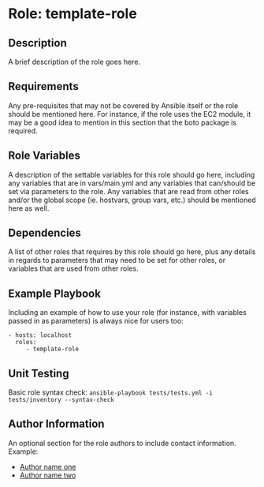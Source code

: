 Role: template-role
=========

Description
------------
A brief description of the role goes here.

Requirements
------------
Any pre-requisites that may not be covered by Ansible itself or the role should be mentioned here. For instance, if the role uses the EC2 module, it may be a good idea to mention in this section that the boto package is required.

Role Variables
--------------
A description of the settable variables for this role should go here, including any variables that are in vars/main.yml and any variables that can/should be set via parameters to the role. Any variables that are read from other roles and/or the global scope (ie. hostvars, group vars, etc.) should be mentioned here as well.

Dependencies
------------
A list of other roles that requires by this role should go here, plus any details in regards to parameters that may need to be set for other roles, or variables that are used from other roles.

Example Playbook
----------------
Including an example of how to use your role (for instance, with variables passed in as parameters) is always nice for users too:

    - hosts: localhost
      roles:
         - template-role

Unit Testing
------------
Basic role syntax check:
`ansible-playbook tests/tests.yml -i tests/inventory --syntax-check`

Author Information
------------------
An optional section for the role authors to include contact information. Example:
*   [Author name one](mailto:author-one-email@kohls.com)
*   [Author name two](mailto:author-two-email@kohls.com)
